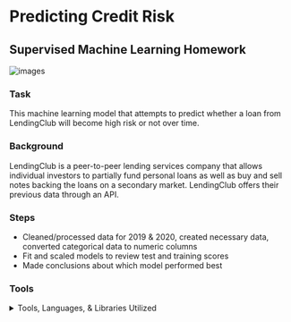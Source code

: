 # Predicting Credit Risk 
## Supervised Machine Learning Homework 
![images](https://user-images.githubusercontent.com/85762953/140437536-3094647a-9e79-431a-9343-b3e6ce22cab9.jpg)


### Task
 This machine learning model that attempts to predict whether a loan from LendingClub will become high risk or not over time.


### Background

LendingClub is a peer-to-peer lending services company that allows individual investors to partially fund personal loans as well as buy and sell notes backing the loans on a secondary market. LendingClub offers their previous data through an API.



### Steps

* Cleaned/processed data for 2019 & 2020, created necessary data, converted categorical data to numeric columns
* Fit and scaled models to review test and training scores
* Made conclusions about which model performed best

### Tools

<details>
<summary>Tools, Languages, & Libraries Utilized</summary>
<li>Jupyter Notebook</li></ul>
<li>Pandas</li></ul>
<li>numpy</li></ul>
<li>sklearn</li></ul>
<li>pathlib</li></ul>
<li>collections</li></ul>
</details>
